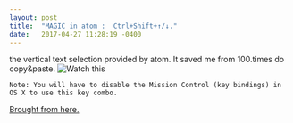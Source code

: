```yaml
---
layout: post
title:  "MAGIC in atom :  Ctrl+Shift+↑/↓."
date:   2017-04-27 11:28:19 -0400
---
```



the vertical text selection provided by atom. It saved me from 100.times do copy&paste.
![Watch this](http://i.imgur.com/f3i3EmF.gif)

```
Note: You will have to disable the Mission Control (key bindings) in OS X to use this key combo.

```

[Brought from here.](http://stackoverflow.com/questions/31652914/is-there-a-keyboard-shortcut-to-select-a-column-for-editing-in-atom-editor)
